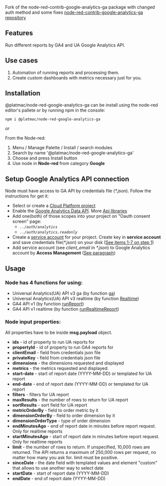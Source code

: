 Fork of the node-red-contrib-google-analytics-ga package with changed auth method and some fixes
[node-red-contrib-google-analytics-ga repository](https://github.com/mdevsmarthome/node-red-contrib-google-analytics-ga.git)

## Features

Run different reports by GA4 and UA Google Analytics API.

## Use cases

1. Automation of running reports and processing them.
2. Create custom dashboards with metrics necessary just for you.

## Installation

@platmac/node-red-google-analytics-ga can be install using the node-red editor's pallete or by running npm in the console:

```
npm i @platmac/node-red-google-analytics-ga
```
*or*

From the Node-red:

 1. Menu / Manage Palette / Install / search modules
 2. Search by name '@platmac/node-red-google-analytics-ga'
 3. Choose and press Install button
 4. Use node in **Node-red** from category **Google**


## Setup Google Analytics API connection
Node must have access to GA API by credentials file (_*.json_). Follow the instructions for get it:
- Select or create a [Cloud Platform project](https://console.cloud.google.com/project)
- Enable the [Google Analytics Data API](https://console.cloud.google.com/flows/enableapi?apiid=analyticsdata.googleapis.com). More [Api libraries](https://console.cloud.google.com/apis/library)
- Add one(both) of those scopes into your project on "Oauth consent screen" page:
    - *```../auth/analytics```*
    - *```../auth/analytics.readonly```*
- Create a [service account](https://console.cloud.google.com/apis/credentials) for your project. Create key in **service account** and save credentials file(_*.json_) on your disk ([See items 1-7 on step 1](https://developers.google.com/analytics/devguides/reporting/core/v3/quickstart/service-php#enable))
- Add service account (see *client_email* in _*.json_) to Google Analytics account by **Access Management**  ([See paragraph](https://developers.google.com/analytics/devguides/reporting/core/v3/quickstart/service-php#add-user))

## Usage

 ### Node has 4 functions for using:

 - Universal Analytics(UA) API v3 ga (by function [ga](https://developers.google.com/analytics/devguides/reporting/core/v3/reference))
 - Universal Analytics(UA) API v3 realtime (by function [Realtime](https://developers.google.com/analytics/devguides/reporting/realtime/v3/reference/data/realtime/get))
 - GA4 API v1 (by function [runReport](https://developers.google.com/analytics/devguides/reporting/data/v1/basics))
 - GA4 API v1 realtime (by function [runRealtimeReport](https://developers.google.com/analytics/devguides/reporting/data/v1/realtime-basics))

 ### Node input properties: 

 All properties have to be inside **msg.payload** object.

* **ids** - id of property to run UA reports for
* **propertyId** - id of property to run GA4 reports for
* **clientEmail** - field from credentials json file
* **privateKey** - field from credentials json file
* **dimensions** - the dimensions requested and displayed
* **metrics** - the metrics requested and displayed.
* **start-date** - start of report date (YYYY-MM-DD) or templated for UA report
* **end-date** - end of report date (YYYY-MM-DD) or templated for UA report
* **filters** - filters for UA report 
* **maxResults** - the number of rows to return for UA report
* **sortResults** - sort field for UA report
* **metricOrderBy** - field to order metric by it
* **dimensionOrderBy** - field to order dimension by it
* **dimensionOrderType** - type of order dimension
* **endMinutesAgo** - end of report date in minutes before report request. Only for realtime reports
* **startMinutesAgo** - start of report date in minutes before report request. Only for realtime reports
* **limit** - the number of rows to return. If unspecified, 10,000 rows are returned. The API returns a maximum of 250,000 rows per request, no matter how many you ask for. limit must be positive.
* **sinceDate** - the date field with templated values and element "custom" that allows to use another way to select date
* **startDate** - start of report date (YYYY-MM-DD)
* **endDate** - end of report date (YYYY-MM-DD)